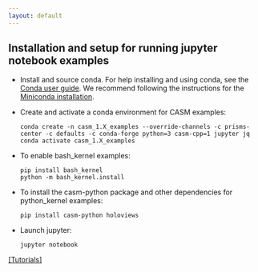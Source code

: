 ```yaml
---
layout: default
---
```

## Installation and setup for running jupyter notebook examples

- Install and source conda. For help installing and using conda, see the [Conda user guide](https://conda.io/projects/conda/en/latest/user-guide/index.html). We recommend following the instructions for the [Miniconda installation](https://conda.io/projects/conda/en/latest/user-guide/install/index.html).
- Create and activate a conda environment for CASM examples:

      conda create -n casm_1.X_examples --override-channels -c prisms-center -c defaults -c conda-forge python=3 casm-cpp=1 jupyter jq
      conda activate casm_1.X_examples

- To enable bash_kernel examples:

      pip install bash_kernel
      python -m bash_kernel.install

- To install the casm-python package and other dependencies for python_kernel examples:

      pip install casm-python holoviews

- Launch jupyter:

      jupyter notebook

[[Tutorials]](../tutorials.md)
